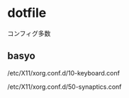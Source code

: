 # dotfile
コンフィグ多数


## basyo
 /etc/X11/xorg.conf.d/10-keyboard.conf
 
 
 /etc/X11/xorg.conf.d/50-synaptics.conf

